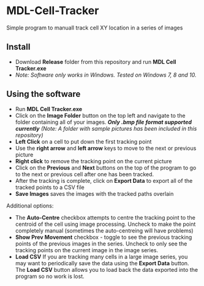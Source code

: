 # MDL-Cell-Tracker
Simple program to manuall track cell XY location in a series of images

## Install
- Download **Release** folder from this repository and run **MDL Cell Tracker.exe**
- *Note: Software only works in Windows. Tested on Windows 7, 8 and 10.*

## Using the software
- Run **MDL Cell Tracker.exe**
- Click on the **Image Folder** button on the top left and navigate to the folder containing all of your images. ***Only .bmp file format supported currently*** *(Note: A folder with sample pictures has been included in this repository)*
- **Left Click** on a cell to put down the first tracking point
- Use the **right arrow** and **left arrow** keys to move to the next or previous picture
- **Right click** to remove the tracking point on the current picture
- Click on the **Previous** and **Next** buttons on the top of the program to go to the next or previous cell after one has been tracked.
- After the tracking is complete, click on **Export Data** to export all of the tracked points to a CSV file
- **Save Images** saves the images with the tracked paths overlain

Additional options:
- The **Auto-Centre** checkbox attempts to centre the tracking point to the centroid of the cell using image processing. Uncheck to make the point completely manual (sometimes the auto-centreing will have problems)
- **Show Prev Movement** checkbox - toggle to see the previous tracking points of the previous images in the series. Uncheck to only see the tracking points on the current image in the image series.
- **Load CSV** If you are tracking many cells in a large image series, you may want to periodically save the data using the **Export Data** button. The **Load CSV** button allows you to load back the data exported into the program so no work is lost.
